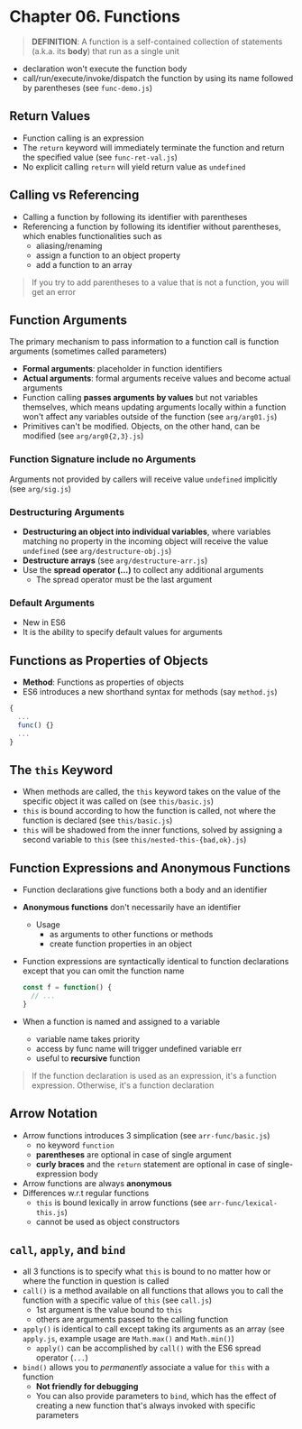 # Chapter 06. Functions

> **DEFINITION**: A function is a self-contained collection of statements (a.k.a. its **body**) that run as a single unit

- declaration won't execute the function body
- call/run/execute/invoke/dispatch the function by using its name followed by parentheses (see `func-demo.js`)

## Return Values

- Function calling is an expression
- The `return` keyword will immediately terminate the function and return the specified value (see `func-ret-val.js`)
- No explicit calling `return` will yield return value as `undefined`

## Calling vs Referencing

- Calling a function by following its identifier with parentheses
- Referencing a function by following its identifier without parentheses, which enables functionalities such as
  - aliasing/renaming
  - assign a function to an object property
  - add a function to an array

> If you try to add parentheses to a value that is not a function, you will get an error

## Function Arguments

The primary mechanism to pass information to a function call is function arguments (sometimes called parameters)

- **Formal arguments**: placeholder in function identifiers
- **Actual arguments**: formal arguments receive values and become actual arguments
- Function calling **passes arguments by values** but not variables themselves, which means updating arguments locally within a function won't affect any variables outside of the function (see `arg/arg01.js`)
- Primitives can't be modified. Objects, on the other hand, can be modified (see `arg/arg0{2,3}.js`)

### Function Signature include no Arguments

Arguments not provided by callers will receive value `undefined` implicitly (see `arg/sig.js`)

### Destructuring Arguments

- **Destructuring an object into individual variables**, where variables matching no property in the incoming object will receive the value `undefined` (see `arg/destructure-obj.js`)
- **Destructure arrays** (see `arg/destructure-arr.js`)
- Use the **spread operator (...)** to collect any additional arguments
  - The spread operator must be the last argument

### Default Arguments

- New in ES6
- It is the ability to specify default values for arguments

## Functions as Properties of Objects

- **Method**: Functions as properties of objects
- ES6 introduces a new shorthand syntax for methods (say `method.js`)

```javascript
{
  ...
  func() {}
  ...
}
```

## The `this` Keyword

- When methods are called, the `this` keyword takes on the value of the specific object it was called on (see `this/basic.js`)
- `this` is bound according to how the function is called, not where the function is declared (see `this/basic.js`)
- `this` will be shadowed from the inner functions, solved by assigning a second variable to `this` (see `this/nested-this-{bad,ok}.js`)

## Function Expressions and Anonymous Functions

- Function declarations give functions both a body and an identifier
- **Anonymous functions** don't necessarily have an identifier

  - Usage
    - as arguments to other functions or methods
    - create function properties in an object

- Function expressions are syntactically identical to function declarations except that you can omit the function name

  ```javascript
  const f = function() {
    // ...
  }
  ```

- When a function is named and assigned to a variable
  - variable name takes priority
  - access by func name will trigger undefined variable err
  - useful to **recursive** function

> If the function declaration is used as an expression, it's a function expression. Otherwise, it's a function declaration

## Arrow Notation

- Arrow functions introduces 3 simplication (see `arr-func/basic.js`)
  - no keyword `function`
  - **parentheses** are optional in case of single argument
  - **curly braces** and the `return` statement are optional in case of single-expression body
- Arrow functions are always **anonymous**
- Differences w.r.t regular functions
  - `this` is bound lexically in arrow functions (see `arr-func/lexical-this.js`)
  - cannot be used as object constructors

## `call`, `apply`, and `bind`

- all 3 functions is to specify what `this` is bound to no matter how or where the function in question is called
- `call()` is a method available on all functions that allows you to call the function with a specific value of `this` (see `call.js`)
  - 1st argument is the value bound to `this`
  - others are arguments passed to the calling function
- `apply()` is identical to call except taking its arguments as an array (see `apply.js`, example usage are `Math.max()` and `Math.min()`)
  - `apply()` can be accomplished by `call()` with the ES6 spread operator (`...`)
- `bind()` allows you to _permanently_ associate a value for `this` with a function
  - **Not friendly for debugging**
  - You can also provide parameters to `bind`, which has the effect of creating a new function that's always invoked with specific parameters
